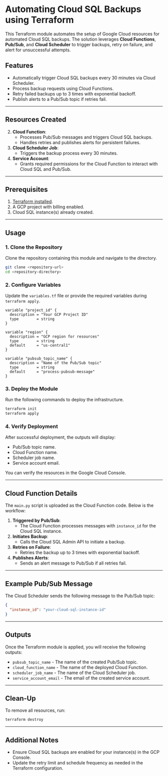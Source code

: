 # Automating Cloud SQL Backups using Terraform

This Terraform module automates the setup of Google Cloud resources for automated Cloud SQL backups. The solution leverages **Cloud Functions**, **Pub/Sub**, and **Cloud Scheduler** to trigger backups, retry on failure, and alert for unsuccessful attempts.

## Features
- Automatically trigger Cloud SQL backups every 30 minutes via Cloud Scheduler.
- Process backup requests using Cloud Functions.
- Retry failed backups up to 3 times with exponential backoff.
- Publish alerts to a Pub/Sub topic if retries fail.

---

## Resources Created

2. **Cloud Function**:
   - Processes Pub/Sub messages and triggers Cloud SQL backups.
   - Handles retries and publishes alerts for persistent failures.
3. **Cloud Scheduler Job**:
   - Triggers the backup process every 30 minutes.
4. **Service Account**:
   - Grants required permissions for the Cloud Function to interact with Cloud SQL and Pub/Sub.

---

## Prerequisites
1. [Terraform installed](https://developer.hashicorp.com/terraform/tutorials/aws-get-started/install-cli).
2. A GCP project with billing enabled.
3. Cloud SQL instance(s) already created.

---

## Usage

### 1. Clone the Repository
Clone the repository containing this module and navigate to the directory.

```bash
git clone <repository-url>
cd <repository-directory>
```

### 2. Configure Variables
Update the `variables.tf` file or provide the required variables during `terraform apply`.

```hcl
variable "project_id" {
  description = "Your GCP Project ID"
  type        = string
}

variable "region" {
  description = "GCP region for resources"
  type        = string
  default     = "us-central1"
}

variable "pubsub_topic_name" {
  description = "Name of the Pub/Sub topic"
  type        = string
  default     = "process-pubsub-message"
}
```

### 3. Deploy the Module
Run the following commands to deploy the infrastructure.

```bash
terraform init
terraform apply
```

### 4. Verify Deployment
After successful deployment, the outputs will display:
- Pub/Sub topic name.
- Cloud Function name.
- Scheduler job name.
- Service account email.

You can verify the resources in the Google Cloud Console.

---

## Cloud Function Details

The `main.py` script is uploaded as the Cloud Function code. Below is the workflow:
1. **Triggered by Pub/Sub**:
   - The Cloud Function processes messages with `instance_id` for the Cloud SQL instance.
2. **Initiates Backup**:
   - Calls the Cloud SQL Admin API to initiate a backup.
3. **Retries on Failure**:
   - Retries the backup up to 3 times with exponential backoff.
4. **Publishes Alerts**:
   - Sends an alert message to Pub/Sub if all retries fail.

---

## Example Pub/Sub Message
The Cloud Scheduler sends the following message to the Pub/Sub topic:

```json
{
  "instance_id": "your-cloud-sql-instance-id"
}
```

---

## Outputs
Once the Terraform module is applied, you will receive the following outputs:
- `pubsub_topic_name` - The name of the created Pub/Sub topic.
- `cloud_function_name` - The name of the deployed Cloud Function.
- `scheduler_job_name` - The name of the Cloud Scheduler job.
- `service_account_email` - The email of the created service account.

---

## Clean-Up
To remove all resources, run:

```bash
terraform destroy
```

---

## Additional Notes
- Ensure Cloud SQL backups are enabled for your instance(s) in the GCP Console.
- Update the retry limit and schedule frequency as needed in the Terraform configuration.
